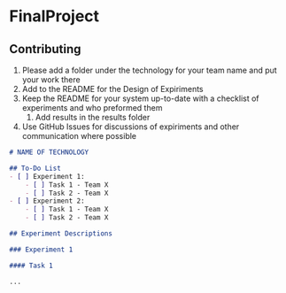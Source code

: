 # FinalProject

## Contributing
1) Please add a folder under the technology for your team name and put your work there
2) Add to the README for the Design of Expiriments 
3) Keep the README for your system up-to-date with a checklist of experiments and who preformed them
    1) Add results in the results folder 
4) Use GitHub Issues for discussions of expiriments and other communication where possible 

``` markdown 
# NAME OF TECHNOLOGY

## To-Do List
- [ ] Experiment 1: 
    - [ ] Task 1 - Team X
    - [ ] Task 2 - Team X
- [ ] Experiment 2: 
    - [ ] Task 1 - Team X
    - [ ] Task 2 - Team X

## Experiment Descriptions 

### Experiment 1 

#### Task 1 

...
```